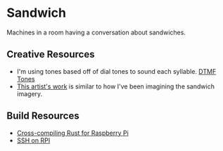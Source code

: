 # Sandwich
Machines in a room having a conversation about sandwiches.

## Creative Resources
- I'm using tones based off of dial tones to sound each syllable. [DTMF Tones](http://www.dialabc.com/sound/dtmf.html)
- [This artist's work](https://www.istockphoto.com/portfolio/bad_arithmetic?assettype=image&sort=mostpopular) is similar to how I've been imagining the sandwich imagery.

## Build Resources
- [Cross-compiling Rust for Raspberry Pi](https://hackernoon.com/compiling-rust-for-the-raspberry-pi-49fdcd7df658)
- [SSH on RPI](https://www.raspberrypi.org/documentation/remote-access/ssh/)
